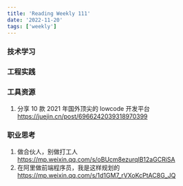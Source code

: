 ```yaml
---
title: 'Reading Weekly 111'
date: '2022-11-20'
tags: ['weekly']
---
```


### 技术学习

### 工程实践

### 工具资源

1. 分享 10 款 2021 年国外顶尖的 lowcode 开发平台 https://juejin.cn/post/6966242039318970399

### 职业思考

1. 做合伙人，别做打工人 https://mp.weixin.qq.com/s/oBUcm8ezurqlB12aGCRiSA
2. 在阿里做前端程序员，我是这样规划的 https://mp.weixin.qq.com/s/1d1GM7_rVXoKcPtAC8G_JQ
